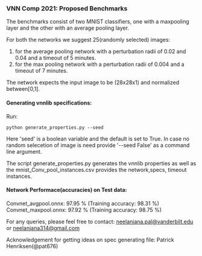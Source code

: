 ### VNN Comp 2021: Proposed Benchmarks

The benchmarks consist of two MNIST classifiers, one with a maxpooling layer and the other with an average pooling layer. 

For both the networks we suggest 25(randomly selected) images:
  1. for the average pooling network with a perturbation radii of 0.02 and 0.04 and a timeout of 5 minutes.
  2. for the max pooling network with a perturbation radii of 0.004 and a timeout of 7 minutes.

The network expects the input image to be (28x28x1) and normalized between[0,1].

#### Generating vnnlib specifications:

Run: 
```
python generate_properties.py --seed
```
Here 'seed' is a boolean variable and the default is set to True. In case no random selecetion of image is need provide 
'--seed False' as a command line argument.

The script generate_properties.py generates the vnnlib properties as well as the 
mnist_Conv_pool_instances.csv provides the network,specs, timeout instances. 

#### Network Performace(accuracies) on Test data:

Convnet_avgpool.onnx:  97.95 %  (Training accuracy: 98.31 %)
Convnet_maxpool.onnx:  97.92 %  (Training accuracy: 98.75 %)

For any queries, please feel free to contact: neelanjana.pal@vanderbilt.edu
                                          or  neelanjana314@gmail.com 

Acknowledgement for getting ideas on spec generating file: Patrick Henriksen(@pat676)
